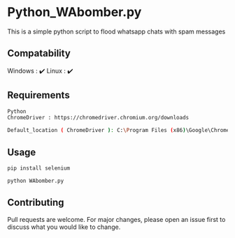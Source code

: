 # Python_WAbomber.py

This is a simple python script to flood whatsapp chats with spam messages

## Compatability 

Windows : ✔️ 
Linux : ✔️ 

## Requirements

```bash
Python
ChromeDriver : https://chromedriver.chromium.org/downloads
```
```bash
Default_location ( ChromeDriver ): C:\Program Files (x86)\Google\Chrome\Application\
```
## Usage

```python
pip install selenium

python WAbomber.py
```

## Contributing
Pull requests are welcome. For major changes, please open an issue first to discuss what you would like to change.
